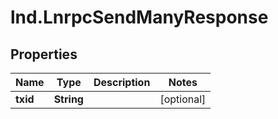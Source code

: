 # lnd.LnrpcSendManyResponse

## Properties

Name | Type | Description | Notes
------------ | ------------- | ------------- | -------------
**txid** | **String** |  | [optional] 


